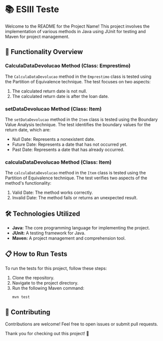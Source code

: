 # 📚 ESIII Teste

Welcome to the README for the Project Name! This project involves the implementation of various methods in Java using JUnit for testing and Maven for project management.

## 🚀 Functionality Overview

### CalculaDataDevolucao Method (Class: Emprestimo)

The `CalculaDataDevolucao` method in the `Emprestimo` class is tested using the Partition of Equivalence technique. The test focuses on two aspects:

1. The calculated return date is not null.
2. The calculated return date is after the loan date.

### setDataDevolucao Method (Class: Item)

The `setDataDevolucao` method in the `Item` class is tested using the Boundary Value Analysis technique. The test identifies the boundary values for the return date, which are:

- Null Date: Represents a nonexistent date.
- Future Date: Represents a date that has not occurred yet.
- Past Date: Represents a date that has already occurred.

### calculaDataDevolucao Method (Class: Item)

The `calculaDataDevolucao` method in the `Item` class is tested using the Partition of Equivalence technique. The test verifies two aspects of the method's functionality:

1. Valid Date: The method works correctly.
2. Invalid Date: The method fails or returns an unexpected result.

## 🛠️ Technologies Utilized

- **Java:** The core programming language for implementing the project.
- **JUnit:** A testing framework for Java.
- **Maven:** A project management and comprehension tool.

## 📋 How to Run Tests

To run the tests for this project, follow these steps:

1. Clone the repository.
2. Navigate to the project directory.
3. Run the following Maven command:
   ```bash
   mvn test
   ```

## 🤝 Contributing

Contributions are welcome! Feel free to open issues or submit pull requests.

Thank you for checking out this project! 🚀
